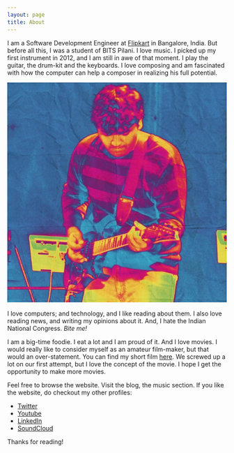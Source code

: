 ```yaml
---
layout: page
title: About
---
```


I am a Software Development Engineer at <a href="www.flipkart.com">Flipkart</a> in Bangalore, India. But before all this, I was a student of BITS Pilani. I love music. I picked up my first instrument in 2012, and I am still in awe of that moment. I play the guitar, the drum-kit and the keyboards. I love composing and am fascinated with how the computer can help a composer in realizing his full potential.

<p>
<center><img src="/public/image.jpg"></center>
</p>

I love computers; and technology, and I like reading about them. I also love reading news, and writing my opinions about it. And, I hate the Indian National Congress. *Bite me!*

I am a big-time foodie. I eat a lot and I am proud of it. And I love movies. I would really like to consider myself as an amateur film-maker, but that would an over-statement. You can find my short film <a href="https://youtu.be/BKbS-rZXgU0" target="_blank">here</a>. We screwed up a lot on our first attempt, but I love the concept of the movie. I hope I get the opportunity to make more movies.

Feel free to browse the website. Visit the blog, the music section. If you like the website, do checkout my other profiles:

* [Twitter](http://www.twitter.com/AA_isnowonline)
* [Youtube](https://www.youtube.com/user/classicguy1992/feed)
* [LinkedIn](https://in.linkedin.com/in/akashagrahari)
* [SoundCloud](https://soundcloud.com/akash-agrahari)

Thanks for reading!
